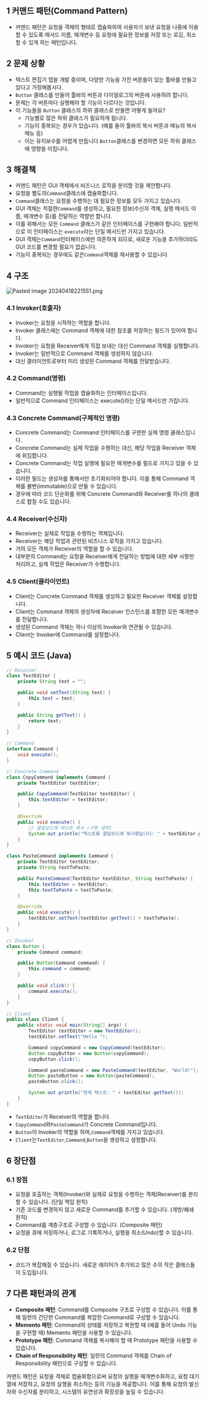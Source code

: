 ## 1 커맨드 패턴(Command Pattern)

- 커맨드 패턴은 요청을 객체의 형태로 캡슐화하여 사용자가 보낸 요청을 나중에 이용할 수 있도록 매서드 이름, 매개변수 등 요청에 필요한 정보를 저장 또는 로깅, 취소할 수 있게 하는 패턴입니다.

## 2 문제 상황

- 텍스트 편집기 앱을 개발 중이며, 다양한 기능을 가진 버튼들이 있는 툴바를 만들고 있다고 가정해봅시다.
- `Button` 클래스를 만들어 툴바의 버튼과 다이얼로그의 버튼에 사용하려 합니다.
- 문제는 각 버튼마다 실행해야 할 기능이 다르다는 것입니다.
- 이 기능들을 `Button` 클래스의 하위 클래스로 만들면 어떻게 될까요?
	- 기능별로 많은 하위 클래스가 필요하게 됩니다.
	- 기능이 중복되는 경우가 있습니다. (예를 들어 툴바의 복사 버튼과 메뉴의 복사 메뉴 등)
	- 이는 유지보수를 어렵게 만듭니다.`Button`클래스를 변경하면 모든 하위 클래스에 영향을 미칩니다.

## 3 해결책

- 커맨드 패턴은 GUI 객체에서 비즈니스 로직을 분리할 것을 제안합니다.
- 요청을 별도의`Command`클래스에 캡슐화합니다.
- `Command`클래스는 요청을 수행하는 데 필요한 정보를 모두 가지고 있습니다.
- GUI 객체는 적절한`Command`를 생성하고, 필요한 정보(수신자 객체, 실행 메서드 이름, 매개변수 등)를 전달하는 역할만 합니다.
- 이를 위해서는 모든 `Command` 클래스가 같은 인터페이스를 구현해야 합니다. 일반적으로 이 인터페이스는 `execute`라는 단일 메서드만 가지고 있습니다.
- GUI 객체는`Command`인터페이스에만 의존하게 되므로, 새로운 기능을 추가하더라도 GUI 코드를 변경할 필요가 없습니다.
- 기능이 중복되는 경우에도 같은`Command`객체를 재사용할 수 있습니다.

## 4 구조

![Pasted image 20240418221551.png](images/Pasted%20image%2020240418221551.png)

### 4.1 Invoker(호출자)

- Invoker는 요청을 시작하는 역할을 합니다.
- Invoker 클래스에는 Command 객체에 대한 참조를 저장하는 필드가 있어야 합니다.
- Invoker는 요청을 Receiver에게 직접 보내는 대신 Command 객체를 실행합니다.
- Invoker는 일반적으로 Command 객체를 생성하지 않습니다.
- 대신 클라이언트로부터 미리 생성된 Command 객체를 전달받습니다.

### 4.2 Command(명령)

- Command는 실행될 작업을 캡슐화하는 인터페이스입니다.
- 일반적으로 Command 인터페이스는 execute()라는 단일 메서드만 가집니다.

### 4.3 Concrete Command(구체적인 명령)

- Concrete Command는 Command 인터페이스를 구현한 실제 명령 클래스입니다.
- Concrete Command는 실제 작업을 수행하는 대신, 해당 작업을 Receiver 객체에 위임합니다.
- Concrete Command는 작업 실행에 필요한 매개변수를 필드로 가지고 있을 수 있습니다.
- 이러한 필드는 생성자를 통해서만 초기화되어야 합니다. 이를 통해 Command 객체를 불변(immutable)으로 만들 수 있습니다.
- 경우에 따라 코드 단순화를 위해 Concrete Command와 Receiver를 하나의 클래스로 합칠 수도 있습니다.

### 4.4 Receiver(수신자)

- Receiver는 실제로 작업을 수행하는 객체입니다.
- Receiver는 해당 작업과 관련된 비즈니스 로직을 가지고 있습니다.
- 거의 모든 객체가 Receiver의 역할을 할 수 있습니다.
- 대부분의 Command는 요청을 Receiver에게 전달하는 방법에 대한 세부 사항만 처리하고, 실제 작업은 Receiver가 수행합니다.

### 4.5 Client(클라이언트)

- Client는 Concrete Command 객체를 생성하고 필요한 Receiver 객체를 설정합니다.
- Client는 Command 객체의 생성자에 Receiver 인스턴스를 포함한 모든 매개변수를 전달합니다.
- 생성된 Command 객체는 하나 이상의 Invoker와 연관될 수 있습니다.
- Client는 Invoker에 Command를 설정합니다.

## 5 예시 코드 (Java)

```java
// Receiver
class TextEditor {
    private String text = "";

    public void setText(String text) {
        this.text = text;
    }

    public String getText() {
        return text;
    }
}

// Command
interface Command {
    void execute();
}

// Concrete Command
class CopyCommand implements Command {
    private TextEditor textEditor;

    public CopyCommand(TextEditor textEditor) {
        this.textEditor = textEditor;
    }

    @Override
    public void execute() {
        // 클립보드에 텍스트 복사 (구현 생략)
        System.out.println("텍스트를 클립보드에 복사했습니다: " + textEditor.getText());
    }
}

class PasteCommand implements Command {
    private TextEditor textEditor;
    private String textToPaste;

    public PasteCommand(TextEditor textEditor, String textToPaste) {
        this.textEditor = textEditor;
        this.textToPaste = textToPaste;
    }

    @Override
    public void execute() {
        textEditor.setText(textEditor.getText() + textToPaste);
    }
}

// Invoker
class Button {
    private Command command;

    public Button(Command command) {
        this.command = command;
    }

    public void click() {
        command.execute();
    }
}

// Client
public class Client {
    public static void main(String[] args) {
        TextEditor textEditor = new TextEditor();
        textEditor.setText("Hello ");

        Command copyCommand = new CopyCommand(textEditor);
        Button copyButton = new Button(copyCommand);
        copyButton.click();

        Command pasteCommand = new PasteCommand(textEditor, "World!");
        Button pasteButton = new Button(pasteCommand);
        pasteButton.click();

        System.out.println("현재 텍스트: " + textEditor.getText());
    }
}
```

- `TextEditor`가 Receiver의 역할을 합니다.
- `CopyCommand`와`PasteCommand`가 Concrete Command입니다.
- `Button`이 Invoker의 역할을 하며,`Command`객체를 가지고 있습니다.
- `Client`는`TextEditor`,`Command`,`Button`을 생성하고 설정합니다.

## 6 장단점

### 6.1 장점

- 요청을 호출하는 객체(Invoker)와 실제로 요청을 수행하는 객체(Receiver)를 분리할 수 있습니다. (단일 책임 원칙)
- 기존 코드를 변경하지 않고 새로운 Command를 추가할 수 있습니다. (개방/폐쇄 원칙)
- Command를 계층구조로 구성할 수 있습니다. (Composite 패턴)
- 요청을 큐에 저장하거나, 로그로 기록하거나, 실행을 취소(Undo)할 수 있습니다.

### 6.2 단점

- 코드가 복잡해질 수 있습니다. 새로운 레이어가 추가되고 많은 수의 작은 클래스들이 도입됩니다.

## 7 다른 패턴과의 관계

- **Composite 패턴**: Command를 Composite 구조로 구성할 수 있습니다. 이를 통해 일련의 간단한 Command를 복잡한 Command로 구성할 수 있습니다.
- **Memento 패턴**: Command의 상태를 저장하고 복원할 때 (예를 들어 Undo 기능을 구현할 때) Memento 패턴을 사용할 수 있습니다.
- **Prototype 패턴**: Command 객체를 복사해야 할 때 Prototype 패턴을 사용할 수 있습니다.
- **Chain of Responsibility 패턴**: 일련의 Command 객체를 Chain of Responsibility 패턴으로 구성할 수 있습니다.

커맨드 패턴은 요청을 객체로 캡슐화함으로써 요청의 실행을 매개변수화하고, 요청 대기열에 저장하고, 요청의 실행을 취소하는 등의 기능을 제공합니다. 이를 통해 요청의 발신자와 수신자를 분리하고, 시스템의 유연성과
확장성을 높일 수 있습니다.